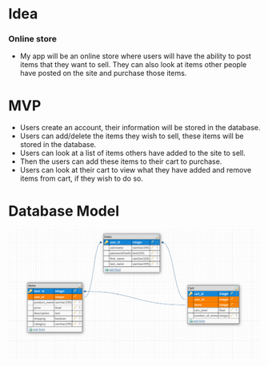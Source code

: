 # Idea

### Online store

- My app will be an online store where users will have the ability to post items that they want to sell. They can also look at items other people have posted on the site and purchase those items.

# MVP

- Users create an account, their information will be stored in the database.
- Users can add/delete the items they wish to sell, these items will be stored in the database.
- Users can look at a list of items others have added to the site to sell.
- Then the users can add these items to their cart to purchase.
- Users can look at their cart to view what they have added and remove items from cart, if they wish to do so.

# Database Model

![Model](/Capstone%20Database%20Model.png)
